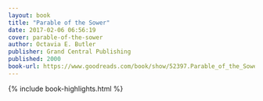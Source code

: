 ```yaml
---
layout: book
title: "Parable of the Sower"
date: 2017-02-06 06:56:19
cover: parable-of-the-sower
author: Octavia E. Butler
publisher: Grand Central Publishing
published: 2000
book-url: https://www.goodreads.com/book/show/52397.Parable_of_the_Sower
---
```


{% include book-highlights.html %}
